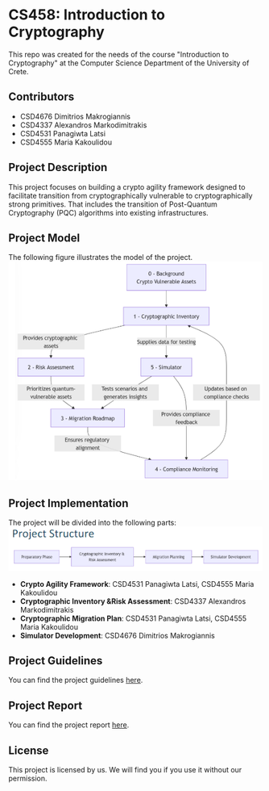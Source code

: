 # CS458: Introduction to Cryptography

This repo was created for the needs of the course "Introduction to Cryptography" at the Computer Science Department of the University of Crete.

## Contributors

- CSD4676 Dimitrios Makrogiannis
- CSD4337 Alexandros Markodimitrakis
- CSD4531 Panagiwta Latsi
- CSD4555 Maria Kakoulidou

## Project Description

This  project  focuses  on  building  a crypto  agility framework designed  to facilitate  transition from  cryptographically  vulnerable  to  cryptographically  strong primitives.  That  includes  the  transition of Post-Quantum  Cryptography (PQC) algorithms into existing infrastructures.

## Project Model

The following figure illustrates the model of the project.
![Model](images/project_diagram.png)

## Project Implementation

The project will be divided into the following parts:
![Implementation](images/project_structure.png)

- **Crypto Agility Framework**: CSD4531 Panagiwta Latsi, CSD4555 Maria Kakoulidou
- **Cryptographic Inventory &Risk Assessment**: CSD4337 Alexandros Markodimitrakis
- **Cryptographic Migration Plan**: CSD4531 Panagiwta Latsi, CSD4555 Maria Kakoulidou
- **Simulator Development**: CSD4676 Dimitrios Makrogiannis

## Project Guidelines

You can find the project guidelines [here](docs/project_guidelines.pdf).

## Project Report

You can find the project report [here](docs/project_report.pdf).

## License

This project is licensed by us. We will find you if you use it without our permission.
